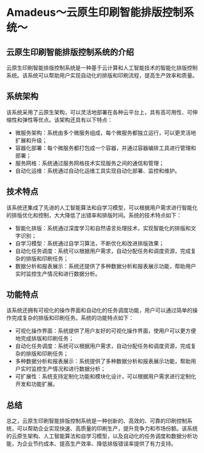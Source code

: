 # Amadeus～云原生印刷智能排版控制系统～

## 云原生印刷智能排版控制系统的介绍

云原生印刷智能排版控制系统是一种基于云计算和人工智能技术的智能化排版控制系统。该系统可以帮助用户实现自动化的排版和印刷流程，提高生产效率和质量。

## 系统架构

该系统采用了云原生架构，可以灵活地部署在各种云平台上，具有高可用性、可伸缩性和弹性等优点。该架构还具有以下特点：

- 微服务架构：系统由多个微服务组成，每个微服务都独立运行，可以更灵活地扩展和升级；
- 容器化部署：每个微服务都打包成一个容器，并通过容器编排工具进行管理和部署；
- 服务网格：系统通过服务网格技术实现服务之间的通信和管理；
- 自动化运维：系统通过自动化运维工具实现自动化部署、监控和维护。

## 技术特点

该系统还集成了先进的人工智能算法和自学习模型，可以根据用户需求进行智能化的排版优化和控制，大大降低了出错率和排版时间。系统的技术特点如下：

- 智能化排版：系统通过深度学习和自然语言处理技术，实现智能化的排版和文字识别；
- 自学习模型：系统通过自学习算法，不断优化和改进排版效果；
- 自动化任务调度：系统可以根据用户需求，自动分配任务和调度资源，完成复杂的排版和印刷任务；
- 数据分析和报表展示：系统还提供了多种数据分析和报表展示功能，帮助用户实时监控生产情况和进行数据分析。

## 功能特点

该系统还拥有可视化的操作界面和自动化的任务调度功能，用户可以通过简单的操作完成复杂的排版和印刷任务。系统的功能特点如下：

- 可视化操作界面：系统提供了用户友好的可视化操作界面，使用户可以更方便地完成排版和印刷任务；
- 自动化任务调度：系统可以根据用户需求，自动分配任务和调度资源，完成复杂的排版和印刷任务；
- 多种数据分析和报表展示：系统提供了多种数据分析和报表展示功能，帮助用户实时监控生产情况和进行数据分析；
- 可扩展性：系统支持定制化功能和模块化设计，可以根据用户需求进行定制化开发和功能扩展。

## 总结

总之，云原生印刷智能排版控制系统是一种创新的、高效的、可靠的印刷控制系统，可以帮助企业实现快速、高质量的印刷生产，提升竞争力和市场份额。该系统的云原生架构、人工智能算法和自学习模型，以及自动化的任务调度和数据分析功能，为企业节约成本、提高生产效率、降低排版错误率提供了有力支持。
